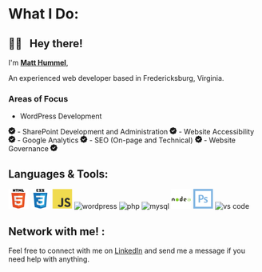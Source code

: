 # **What I Do:**

## :technologist: &nbsp;&nbsp;Hey there!

I'm **[Matt Hummel](https://matthummel.com)**, 

An experienced web developer based in Fredericksburg, Virginia. 

### Areas of Focus

- WordPress Development <!-- badge-check icon by Free Icons (https://free-icons.github.io/free-icons/) -->
<svg xmlns="http://www.w3.org/2000/svg" height="1em" fill="currentColor" viewBox="0 0 512 512">
  <path d="M 256 0 Q 284 0 306 14 L 306 14 Q 328 28 341 51 Q 366 44 392 50 Q 417 55 437 75 Q 457 95 462 121 Q 468 146 461 171 Q 484 184 498 206 Q 512 228 512 256 Q 512 284 498 306 Q 484 328 461 341 Q 468 366 462 392 Q 457 417 437 437 Q 417 457 392 462 Q 366 468 341 461 Q 328 484 306 498 Q 284 512 256 512 Q 228 512 206 498 Q 184 484 171 461 Q 146 468 120 462 Q 95 457 75 437 Q 55 417 50 392 Q 44 366 51 341 Q 28 328 14 306 Q 0 284 0 256 Q 0 228 14 206 Q 28 184 51 171 Q 44 146 50 120 Q 55 95 75 75 Q 95 55 121 50 Q 146 44 171 51 Q 184 28 206 14 Q 228 0 256 0 L 256 0 Z M 369 209 Q 383 192 369 175 Q 352 161 335 175 L 224 286 L 177 239 Q 160 225 143 239 Q 129 256 143 273 L 207 337 Q 224 351 241 337 L 369 209 L 369 209 Z" />
</svg>
- SharePoint Development and Administration <!-- badge-check icon by Free Icons (https://free-icons.github.io/free-icons/) -->
<svg xmlns="http://www.w3.org/2000/svg" height="1em" fill="currentColor" viewBox="0 0 512 512">
  <path d="M 256 0 Q 284 0 306 14 L 306 14 Q 328 28 341 51 Q 366 44 392 50 Q 417 55 437 75 Q 457 95 462 121 Q 468 146 461 171 Q 484 184 498 206 Q 512 228 512 256 Q 512 284 498 306 Q 484 328 461 341 Q 468 366 462 392 Q 457 417 437 437 Q 417 457 392 462 Q 366 468 341 461 Q 328 484 306 498 Q 284 512 256 512 Q 228 512 206 498 Q 184 484 171 461 Q 146 468 120 462 Q 95 457 75 437 Q 55 417 50 392 Q 44 366 51 341 Q 28 328 14 306 Q 0 284 0 256 Q 0 228 14 206 Q 28 184 51 171 Q 44 146 50 120 Q 55 95 75 75 Q 95 55 121 50 Q 146 44 171 51 Q 184 28 206 14 Q 228 0 256 0 L 256 0 Z M 369 209 Q 383 192 369 175 Q 352 161 335 175 L 224 286 L 177 239 Q 160 225 143 239 Q 129 256 143 273 L 207 337 Q 224 351 241 337 L 369 209 L 369 209 Z" />
</svg>
- Website Accessibility <!-- badge-check icon by Free Icons (https://free-icons.github.io/free-icons/) -->
<svg xmlns="http://www.w3.org/2000/svg" height="1em" fill="currentColor" viewBox="0 0 512 512">
  <path d="M 256 0 Q 284 0 306 14 L 306 14 Q 328 28 341 51 Q 366 44 392 50 Q 417 55 437 75 Q 457 95 462 121 Q 468 146 461 171 Q 484 184 498 206 Q 512 228 512 256 Q 512 284 498 306 Q 484 328 461 341 Q 468 366 462 392 Q 457 417 437 437 Q 417 457 392 462 Q 366 468 341 461 Q 328 484 306 498 Q 284 512 256 512 Q 228 512 206 498 Q 184 484 171 461 Q 146 468 120 462 Q 95 457 75 437 Q 55 417 50 392 Q 44 366 51 341 Q 28 328 14 306 Q 0 284 0 256 Q 0 228 14 206 Q 28 184 51 171 Q 44 146 50 120 Q 55 95 75 75 Q 95 55 121 50 Q 146 44 171 51 Q 184 28 206 14 Q 228 0 256 0 L 256 0 Z M 369 209 Q 383 192 369 175 Q 352 161 335 175 L 224 286 L 177 239 Q 160 225 143 239 Q 129 256 143 273 L 207 337 Q 224 351 241 337 L 369 209 L 369 209 Z" />
</svg>
- Google Analytics <!-- badge-check icon by Free Icons (https://free-icons.github.io/free-icons/) -->
<svg xmlns="http://www.w3.org/2000/svg" height="1em" fill="currentColor" viewBox="0 0 512 512">
  <path d="M 256 0 Q 284 0 306 14 L 306 14 Q 328 28 341 51 Q 366 44 392 50 Q 417 55 437 75 Q 457 95 462 121 Q 468 146 461 171 Q 484 184 498 206 Q 512 228 512 256 Q 512 284 498 306 Q 484 328 461 341 Q 468 366 462 392 Q 457 417 437 437 Q 417 457 392 462 Q 366 468 341 461 Q 328 484 306 498 Q 284 512 256 512 Q 228 512 206 498 Q 184 484 171 461 Q 146 468 120 462 Q 95 457 75 437 Q 55 417 50 392 Q 44 366 51 341 Q 28 328 14 306 Q 0 284 0 256 Q 0 228 14 206 Q 28 184 51 171 Q 44 146 50 120 Q 55 95 75 75 Q 95 55 121 50 Q 146 44 171 51 Q 184 28 206 14 Q 228 0 256 0 L 256 0 Z M 369 209 Q 383 192 369 175 Q 352 161 335 175 L 224 286 L 177 239 Q 160 225 143 239 Q 129 256 143 273 L 207 337 Q 224 351 241 337 L 369 209 L 369 209 Z" />
</svg>
- SEO (On-page and Technical) <!-- badge-check icon by Free Icons (https://free-icons.github.io/free-icons/) -->
<svg xmlns="http://www.w3.org/2000/svg" height="1em" fill="currentColor" viewBox="0 0 512 512">
  <path d="M 256 0 Q 284 0 306 14 L 306 14 Q 328 28 341 51 Q 366 44 392 50 Q 417 55 437 75 Q 457 95 462 121 Q 468 146 461 171 Q 484 184 498 206 Q 512 228 512 256 Q 512 284 498 306 Q 484 328 461 341 Q 468 366 462 392 Q 457 417 437 437 Q 417 457 392 462 Q 366 468 341 461 Q 328 484 306 498 Q 284 512 256 512 Q 228 512 206 498 Q 184 484 171 461 Q 146 468 120 462 Q 95 457 75 437 Q 55 417 50 392 Q 44 366 51 341 Q 28 328 14 306 Q 0 284 0 256 Q 0 228 14 206 Q 28 184 51 171 Q 44 146 50 120 Q 55 95 75 75 Q 95 55 121 50 Q 146 44 171 51 Q 184 28 206 14 Q 228 0 256 0 L 256 0 Z M 369 209 Q 383 192 369 175 Q 352 161 335 175 L 224 286 L 177 239 Q 160 225 143 239 Q 129 256 143 273 L 207 337 Q 224 351 241 337 L 369 209 L 369 209 Z" />
</svg>
- Website Governance <!-- badge-check icon by Free Icons (https://free-icons.github.io/free-icons/) -->
<svg xmlns="http://www.w3.org/2000/svg" height="1em" fill="currentColor" viewBox="0 0 512 512">
  <path d="M 256 0 Q 284 0 306 14 L 306 14 Q 328 28 341 51 Q 366 44 392 50 Q 417 55 437 75 Q 457 95 462 121 Q 468 146 461 171 Q 484 184 498 206 Q 512 228 512 256 Q 512 284 498 306 Q 484 328 461 341 Q 468 366 462 392 Q 457 417 437 437 Q 417 457 392 462 Q 366 468 341 461 Q 328 484 306 498 Q 284 512 256 512 Q 228 512 206 498 Q 184 484 171 461 Q 146 468 120 462 Q 95 457 75 437 Q 55 417 50 392 Q 44 366 51 341 Q 28 328 14 306 Q 0 284 0 256 Q 0 228 14 206 Q 28 184 51 171 Q 44 146 50 120 Q 55 95 75 75 Q 95 55 121 50 Q 146 44 171 51 Q 184 28 206 14 Q 228 0 256 0 L 256 0 Z M 369 209 Q 383 192 369 175 Q 352 161 335 175 L 224 286 L 177 239 Q 160 225 143 239 Q 129 256 143 273 L 207 337 Q 224 351 241 337 L 369 209 L 369 209 Z" />
</svg>

## **Languages &amp; Tools:**
<p>
 <img src="https://raw.githubusercontent.com/devicons/devicon/master/icons/html5/html5-original-wordmark.svg" alt="html5" width="40" height="40"/>  
 <img src="https://raw.githubusercontent.com/devicons/devicon/master/icons/css3/css3-original-wordmark.svg" alt="css3" width="40" height="40"/>
<img src="https://raw.githubusercontent.com/devicons/devicon/master/icons/javascript/javascript-original.svg" alt="javascript" width="40" height="40"/>
 <img src="https://cdn.jsdelivr.net/gh/devicons/devicon/icons/wordpress/wordpress-plain.svg" alt="wordpress" width="40" height="40" />
 <img src="https://cdn.jsdelivr.net/gh/devicons/devicon/icons/php/php-original.svg" alt="php" width="40" height="40"  />
 <img src="https://cdn.jsdelivr.net/gh/devicons/devicon/icons/mysql/mysql-original-wordmark.svg" alt="mysql" width="40" height="40" />
<img src="https://raw.githubusercontent.com/devicons/devicon/master/icons/nodejs/nodejs-original-wordmark.svg" alt="nodejs" width="40" height="40"/> 
<img src="https://raw.githubusercontent.com/devicons/devicon/master/icons/photoshop/photoshop-line.svg" alt="photoshop" width="40" height="40"/>
<img src="https://cdn.jsdelivr.net/gh/devicons/devicon/icons/vscode/vscode-original.svg" alt="vs code" width="40" height="40" />
          
</p>

## **Network with me! :**

Feel free to connect with me on <i class="devicon-linkedin-plain colored"></i>
[LinkedIn](https://www.linkedin.com/in/matthummel-va/) and send me a message if you need help with anything.
